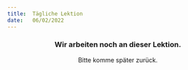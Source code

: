 ```yaml
---
title:  Tägliche Lektion
date:   06/02/2022
---
```


### <center>Wir arbeiten noch an dieser Lektion.</center>
<center>Bitte komme später zurück.</center>